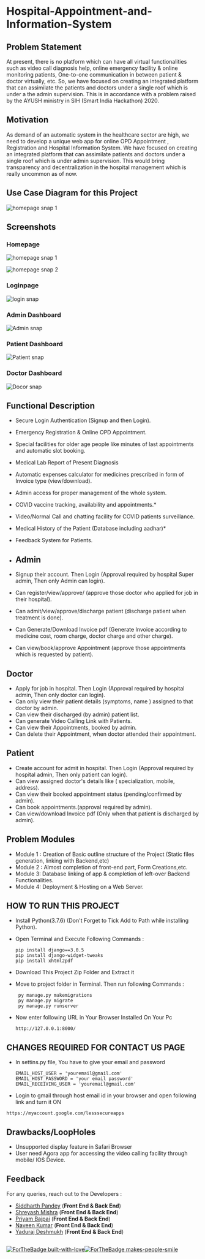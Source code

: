 # Hospital-Appointment-and-Information-System

## Problem Statement
At present, there is no platform which can have all virtual functionalities such as video call diagnosis help, online emergency facility & online monitoring patients, One-to-one communication in between patient & doctor virtually, etc.
So, we have focused on creating an integrated platform that can assimilate the patients and doctors under a single roof which is under a the admin supervision. 
This is in accordance with a problem raised by the AYUSH ministry in SIH (Smart India Hackathon) 2020.

## Motivation
As demand of an automatic system in the healthcare sector are high, we need to develop a unique web app for online OPD Appointment , Registration and Hospital Information System. We have focused on creating an integrated platform that can assimilate patients and doctors under a single roof which is under admin supervision. This would bring transparency and decentralization in the hospital management which is really uncommon as of now.

## Use Case Diagram for this Project
![homepage snap 1](https://github.com/Shreyashm16/Hospital-Appointment-and-Information-System/blob/main/Screenshot/Usecase_diagram.png)
## Screenshots
### Homepage
![homepage snap 1](https://github.com/Shreyashm16/Hospital-Appointment-and-Information-System/blob/main/Screenshot/home_1.PNG)

![homepage snap 2](https://github.com/Shreyashm16/Hospital-Appointment-and-Information-System/blob/main/Screenshot/home_2.PNG)

### Loginpage
![login snap](https://github.com/Shreyashm16/Hospital-Appointment-and-Information-System/blob/main/Screenshot/login_page.PNG)

### Admin Dashboard
![Admin snap](https://github.com/Shreyashm16/Hospital-Appointment-and-Information-System/blob/main/Screenshot/adm.PNG)

### Patient Dashboard

![Patient snap](https://github.com/Shreyashm16/Hospital-Appointment-and-Information-System/blob/main/Screenshot/pat.PNG)
### Doctor Dashboard

![Docor snap](https://github.com/Shreyashm16/Hospital-Appointment-and-Information-System/blob/main/Screenshot/doc.PNG)

## Functional Description

* Secure Login Authentication (Signup and then Login).
* Emergency Registration & Online OPD Appointment.
* Special facilities for older age people like minutes of last appointments and automatic slot booking.
* Medical Lab Report of Present Diagnosis
* Automatic expenses calculator for medicines prescribed in form of Invoice type (view/download).
* Admin access for proper management of the whole system.
* COVID vaccine tracking, availability and appointments.*
* Video/Normal Call and chatting facility for COVID patients surveillance.
* Medical History of the Patient (Database including aadhar)*
* Feedback System for Patients.
* ## Admin

* Signup their account. Then Login (Approval required by hospital Super admin, Then only Admin can login).
* Can register/view/approve/ (approve those doctor who applied for job in their hospital).
* Can admit/view/approve/discharge patient (discharge patient when treatment is done).
* Can Generate/Download Invoice pdf (Generate Invoice according to medicine cost, room charge, doctor charge and other charge).
* Can view/book/approve Appointment (approve those appointments which is requested by patient).




## Doctor

* Apply for job in hospital. Then Login (Approval required by hospital admin, Then only doctor can login).
* Can only view their patient details (symptoms, name ) assigned to that doctor by admin.
* Can view their discharged (by admin) patient list.
* Can generate Video Calling Link with Patients.
* Can view their Appointments, booked by admin.
* Can delete their Appointment, when doctor attended their appointment.


## Patient

* Create account for admit in hospital. Then Login (Approval required by hospital admin, Then only patient can login).
* Can view assigned doctor's details like ( specialization, mobile, address).
* Can view their booked appointment status (pending/confirmed by admin).
* Can book appointments.(approval required by admin).
* Can view/download Invoice pdf (Only when that patient is discharged by admin).


## Problem Modules

* Module 1 : Creation of Basic outline structure of the Project (Static files generation, linking with Backend,etc)
* Module 2 : Almost completion of front-end part, Form Creations,etc.
* Module 3: Database linking of app & completion of left-over Backend Functionalities.
* Module 4: Deployment & Hosting on a Web Server.

## HOW TO RUN THIS PROJECT

* Install Python(3.7.6) (Don't Forget to Tick Add to Path while installing Python).
* Open Terminal and Execute Following Commands :
    ```
    pip install django==3.0.5
    pip install django-widget-tweaks
    pip install xhtml2pdf
    ```

* Download This Project Zip Folder and Extract it
* Move to project folder in Terminal. Then run following Commands :
   ```
    py manage.py makemigrations
    py manage.py migrate
    py manage.py runserver
    ```

* Now enter following URL in Your Browser Installed On Your Pc

    ```http://127.0.0.1:8000/  ```
 
 ## CHANGES REQUIRED FOR CONTACT US PAGE
 
* In settins.py file, You have to give your email and password
  ```
  EMAIL_HOST_USER = 'youremail@gmail.com'
  EMAIL_HOST_PASSWORD = 'your email password'
  EMAIL_RECEIVING_USER = 'youremail@gmail.com'
  ```

* Login to gmail through host email id in your browser and open following link and turn it ON
  
 ``` https://myaccount.google.com/lesssecureapps ```
 
 
## Drawbacks/LoopHoles
* Unsupported display feature in Safari Browser
* User need Agora app for accessing the video calling facility through mobile/ IOS Device.

## Feedback

For any queries, reach out to the Developers :
* [Siddharth Pandey](mailto:siddharth25pandey@gmail.com) (**Front End & Back End**)
* [Shreyash Mishra](mailto:shreyashm1601@gmail.com) (**Front End & Back End**)
* [Priyam Bajpai](mailto:priyambajpai@yahoo.in) (**Front End & Back End**)
* [Naveen Kumar](mailto:naveenkumar.k19@gmail.com) (**Front End & Back End**)
* [Yaduraj Deshmukh](mailto:yadurajdeshmukh2.303@gmail.com) (**Front End & Back End**)

##
[![ForTheBadge built-with-love](http://ForTheBadge.com/images/badges/built-with-love.svg)](https://GitHub.com/siddharth25pandey/)[![ForTheBadge makes-people-smile](http://ForTheBadge.com/images/badges/makes-people-smile.svg)](https://GitHub.com/siddharth25pandey/)
 
 
    
